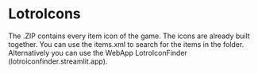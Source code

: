 # LotroIcons


The .ZIP contains every item icon of the game. The icons are already built together. You can use the items.xml to search for the items in the folder. Alternatively you can use the WebApp LotroIconFinder (lotroiconfinder.streamlit.app).
